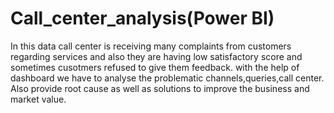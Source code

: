 # Call_center_analysis(Power BI)

In this data call center is receiving many complaints from customers regarding services and also they are having low satisfactory score and sometimes cusotmers refused to give them feedback. with the help of dashboard we have to analyse the problematic channels,queries,call center. Also provide root cause as well as solutions to improve the business and market value.
